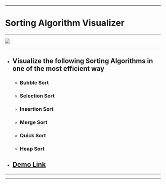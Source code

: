 <hr>

# Sorting Algorithm Visualizer

<hr>

![](./Resources/mergeSort.gif)  

<hr>

 - ## Visualize the following Sorting Algorithms in one of the most efficient way
   - ### Bubble Sort 
   - ### Selection Sort
   - ### Insertion Sort
   - ### Merge Sort
   - ### Quick Sort
   - ### Heap Sort
 

  
- ## [Demo Link](https:/ashish3368.github.io/Sorting_Algorithm_Visualizer/) 

<hr>

<hr>
